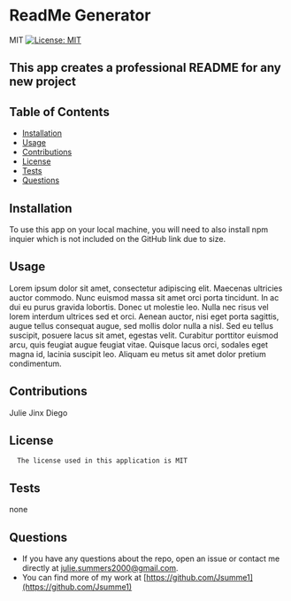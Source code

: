 # ReadMe Generator

MIT [![License: MIT](https://img.shields.io/badge/License-MIT-yellow.svg)](https://opensource.org/licenses/MIT)  
## This app creates a professional README for any new project 
## Table of Contents
* [Installation](#installation)
* [Usage](#usage)
* [Contributions](#contributions)
* [License](#license)
* [Tests](#tests)
* [Questions](#questions)

## Installation
 To use this app on your local machine, you will need to also install npm inquier which is not included on the GitHub link due to size. 
## Usage
 Lorem ipsum dolor sit amet, consectetur adipiscing elit. Maecenas ultricies auctor commodo. Nunc euismod massa sit amet orci porta tincidunt. In ac dui eu purus gravida lobortis. Donec ut molestie leo. Nulla nec risus vel lorem interdum ultrices sed et orci. Aenean auctor, nisi eget porta sagittis, augue tellus consequat augue, sed mollis dolor nulla a nisl. Sed eu tellus suscipit, posuere lacus sit amet, egestas velit. Curabitur porttitor euismod arcu, quis feugiat augue feugiat vitae. Quisque lacus orci, sodales eget magna id, lacinia suscipit leo. Aliquam eu metus sit amet dolor pretium condimentum. 
## Contributions
Julie Jinx Diego

## License
      The license used in this application is MIT
## Tests
none 

## Questions 
* If you have any questions about the repo, open an issue or contact me directly at <julie.summers2000@gmail.com>.
* You can find more of my work at [https://github.com/Jsumme1](https://github.com/Jsumme1)
